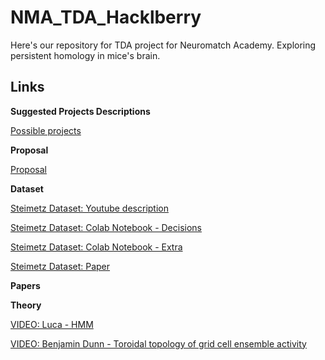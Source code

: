 # NMA_TDA_Hacklberry
Here's our repository for TDA project for Neuromatch Academy. Exploring persistent homology in mice's brain.

## Links

**Suggested Projects Descriptions**

[Possible projects](https://mfr.ca-1.osf.io/render?url=https://osf.io/9j38s/?direct%26mode=render%26action=download%26mode=render)

**Proposal**

[Proposal](https://docs.google.com/document/d/12RBQLW_u0CMhRB4n950E8Ai08Q1VgVTjyCciFMvsnuU/edit)

**Dataset**

[Steimetz Dataset: Youtube description](https://www.youtube.com/watch?v=WXn4-FpVaOo&feature=youtu.be) 

[Steimetz Dataset: Colab Notebook - Decisions](https://colab.research.google.com/github/NeuromatchAcademy/course-content/blob/master/projects/load_steinmetz_decisions.ipynb) 

[Steimetz Dataset: Colab Notebook - Extra](https://colab.research.google.com/github/NeuromatchAcademy/course-content/blob/master/projects/load_steinmetz_extra.ipynb)

[Steimetz Dataset: Paper](https://www.nature.com/articles/s41586-019-1787-x)

**Papers** 

**Theory**

[VIDEO: Luca - HMM](http://scgp.stonybrook.edu/video_portal/video.php?id=4385)

[VIDEO: Benjamin Dunn - Toroidal topology of grid cell ensemble activity](https://youtu.be/Hlzqvde3h0M)
